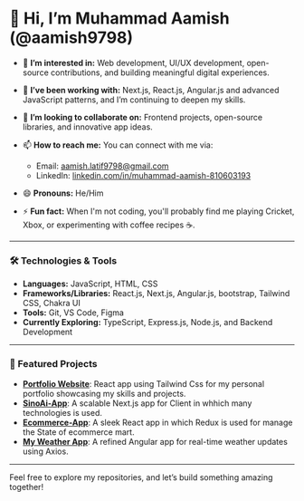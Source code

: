 # 👋 Hi, I’m Muhammad Aamish (@aamish9798)

- 👀 **I’m interested in:** Web development, UI/UX development, open-source contributions, and building meaningful digital experiences.
- 🌱 **I’ve been working with:** Next.js, React.js, Angular.js and advanced JavaScript patterns, and I’m continuing to deepen my skills.
- 💞️ **I’m looking to collaborate on:** Frontend projects, open-source libraries, and innovative app ideas.
- 📫 **How to reach me:** You can connect with me via:
  - Email: aamish.latif9798@gmail.com
  - LinkedIn: [linkedin.com/in/muhammad-aamish-810603193](https://www.linkedin.com/in/muhammad-aamish-810603193/)

- 😄 **Pronouns:** He/Him
- ⚡ **Fun fact:** When I'm not coding, you'll probably find me playing Cricket, Xbox, or experimenting with coffee recipes ☕.

---

### 🛠️ Technologies & Tools
- **Languages:** JavaScript, HTML, CSS
- **Frameworks/Libraries:** React.js, Next.js, Angular.js, bootstrap, Tailwind CSS, Chakra UI
- **Tools:** Git, VS Code, Figma
- **Currently Exploring:** TypeScript, Express.js, Node.js, and Backend Development

---

### 🚀 Featured Projects
- **[Portfolio Website](https://portfolio-ten-mauve-86.vercel.app/)**: React app using Tailwind Css for my personal portfolio showcasing my skills and projects. 
- **[SinoAi-App](https://sinoaiadvisory.com/)**: A scalable Next.js app for Client in whhich many technologies is used.
- **[Ecommerce-App](https://github.com/aamish9798/react-redux-ecommerce-mart)**: A sleek React app in which Redux is used for manage the State of ecommerce mart.
- **[My Weather App](https://github.com/aamish9798/weather-app)**: A refined Angular app for real-time weather updates using Axios.

---

Feel free to explore my repositories, and let’s build something amazing together!


<!---
aamish9798/aamish9798 is a ✨ special ✨ repository because its `README.md` (this file) appears on your GitHub profile.
You can click the Preview link to take a look at your changes.
--->
